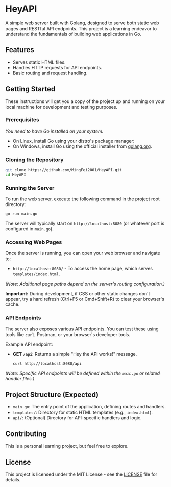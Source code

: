 # HeyAPI

A simple web server built with Golang, designed to serve both static web pages and RESTful API endpoints. This project is a learning endeavor to understand the fundamentals of building web applications in Go.

## Features

*   Serves static HTML files.
*   Handles HTTP requests for API endpoints.
*   Basic routing and request handling.

## Getting Started

These instructions will get you a copy of the project up and running on your local machine for development and testing purposes.

### Prerequisites

*You need to have Go installed on your system.*

- On Linux, install Go using your distro's package manager:
- On Windows, install Go using the official installer from [golang.org](https://golang.org/dl/).

### Cloning the Repository

```bash
git clone https://github.com/MingFei2001/HeyAPI.git
cd HeyAPI
```

### Running the Server

To run the web server, execute the following command in the project root directory:

```bash
go run main.go
```

The server will typically start on `http://localhost:8080` (or whatever port is configured in `main.go`).

### Accessing Web Pages

Once the server is running, you can open your web browser and navigate to:

*   `http://localhost:8080/` - To access the home page, which serves `templates/index.html`.

*(Note: Additional page paths depend on the server's routing configuration.)*

**Important:** During development, if CSS or other static changes don't appear, try a hard refresh (Ctrl+F5 or Cmd+Shift+R) to clear your browser's cache.

### API Endpoints

The server also exposes various API endpoints. You can test these using tools like `curl`, Postman, or your browser\'s developer tools.

Example API endpoint:

*   **GET `/api`**: Returns a simple "Hey the API works!" message.
    ```bash
    curl http://localhost:8080/api
    ```

*(Note: Specific API endpoints will be defined within the `main.go` or related handler files.)*

## Project Structure (Expected)

*   `main.go`: The entry point of the application, defining routes and handlers.
*   `templates/`: Directory for static HTML templates (e.g., `index.html`).
*   `api/`: (Optional) Directory for API-specific handlers and logic.

## Contributing

This is a personal learning project, but feel free to explore.

## License

This project is licensed under the MIT License - see the [LICENSE](LICENSE) file for details.
